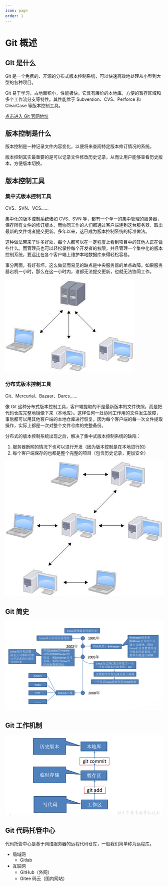 ```yaml
---
icon: page
order: 1
---
```

# Git 概述

## GIt 是什么

Git 是一个免费的、开源的分布式版本控制系统，可以快速高效地处理从小型到大型的各种项目。

Git 易于学习，占地面积小，性能极快。它具有廉价的本地库，方便的暂存区域和多个工作流分支等特性。其性能优于 Subversion、CVS、Perforce 和 ClearCase 等版本控制工具。

[点击进入 Git 官网地址](http://git-scm.com/)

## 版本控制是什么

版本控制是一种记录文件内容变化，以便将来查阅特定版本修订情况的系统。

版本控制其实最重要的是可以记录文件修改历史记录，从而让用户能够查看历史版本，方便版本切换。

## 版本控制工具

### 集中式版本控制工具

CVS、SVN、VCS……

集中化的版本控制系统诸如 CVS、SVN 等，都有一个单一的集中管理的服务器，保存所有文件的修订版本，而协同工作的人们都通过客户端连到这台服务器，取出最新的文件或者提交更新。多年以来，这已成为版本控制系统的标准做法。

这种做法带来了许多好处，每个人都可以在一定程度上看到项目中的其他人正在做些什么。而管理员也可以轻松掌控每个开发者的权限，并且管理一个集中化的版本控制系统，要远比在各个客户端上维护本地数据库来得轻松容易。

事分两面，有好有坏。这么做显而易见的缺点是中央服务器的单点故障。如果服务器宕机一小时，那么在这一小时内，谁都无法提交更新，也就无法协同工作。

![image-20230415094253978](./assets/image-20230415094253978.png)

### 分布式版本控制工具

Git、Mercurial、Bazaar、Darcs……

像 Git 这种分布式版本控制工具，客户端提取的不是最新版本的文件快照，而是把代码仓库完整地镜像下来（本地库）。这样任何一处协同工作用的文件发生故障，事后都可以用其他客户端的本地仓库进行恢复。因为每个客户端的每一次文件提取操作，实际上都是一次对整个文件仓库的完整备份。

分布式的版本控制系统出现之后，解决了集中式版本控制系统的缺陷：

1. 服务器断网的情况下也可以进行开发（因为版本控制是在本地进行的）
2. 每个客户端保存的也都是整个完整的项目（包含历史记录，更加安全）

![image-20230415094305968](./assets/image-20230415094305968.png)

## Git 简史

![image-20230415094317345](./assets/image-20230415094317345.png)

## Git 工作机制

![image-20230415094327149](./assets/image-20230415094327149.png)

## Git 代码托管中心

代码托管中心是基于网络服务器的远程代码仓库，一般我们简单称为远程库。

- 局域网
  - Gitlab
- 互联网
  - GitHub（外网）
  - Gitee 码云（国内网站）
